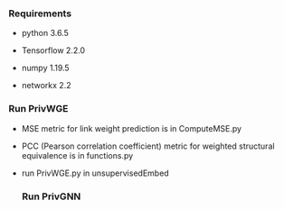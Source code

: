 ### Requirements

- python 3.6.5

- Tensorflow 2.2.0

- numpy 1.19.5

- networkx 2.2

### Run PrivWGE

- MSE metric for link weight prediction is in ComputeMSE.py

- PCC (Pearson correlation coefficient) metric for weighted structural equivalence is in functions.py 

- run PrivWGE.py in unsupervisedEmbed

  ### Run PrivGNN

  
